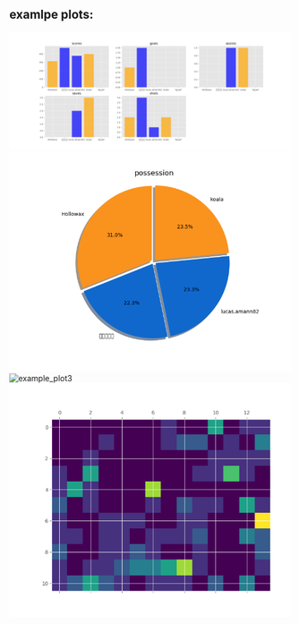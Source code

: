 
## examlpe plots:

![example plot1](example_images/stats.png)
![example_plot2](example_images/possession.png)
![example_plot3](exmaple_images/timeline.png)
![example_plot4](example_images/heatmap.png)

